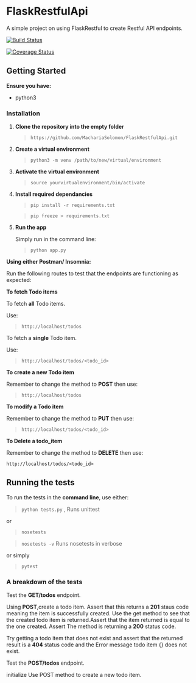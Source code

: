 # FlaskRestfulApi

A simple project on using FlaskRestful to create Restful API endpoints.

[![Build Status](https://travis-ci.org/MachariaSolomon/FlaskRestfulApi.svg?branch=master)](https://travis-ci.org/MachariaSolomon/FlaskRestfulApi)

[![Coverage Status](https://coveralls.io/repos/github/MachariaSolomon/FlaskRestfulApi/badge.svg?branch=master)](https://coveralls.io/github/MachariaSolomon/FlaskRestfulApi?branch=master)

## Getting Started

**Ensure you have:**

* python3

### Installation

1. **Clone the repository into the empty folder**

      >`https://github.com/MachariaSolomon/FlaskRestfulApi.git`

2. **Create a virtual environment**

      >`python3 -m venv /path/to/new/virtual/environment`

3. **Activate the virtual environment**

      >`source yourvirtualenvironment/bin/activate`

4. **Install required dependancies**

      >`pip install -r requirements.txt`

      >`pip freeze > requirements.txt`

5. **Run the app**

      Simply run in the command line:

      >`python app.py` 

**Using either Postman/ Insomnia:**

Run the following routes to test that the endpoints are functioning as expected:

**To fetch Todo items**

To fetch **all** Todo items.

Use:

>`http://localhost/todos`

To fetch a **single** Todo item.

Use:

>`http://localhost/todos/<todo_id>`

**To create a new Todo item**

Remember to change the method to **POST** then use:

>`http://localhost/todos` 

**To modify a Todo item**

Remember to change the method to **PUT** then use:

>`http://localhost/todos/<todo_id>`

**To Delete a todo_item**

Remember to change the method to **DELETE** then use:

`http://localhost/todos/<todo_id>`

## Running the tests

To run the tests in the **command line**, use either:

>`python tests.py` ,
Runs unittest

or

>`nosetests`

>`nosetests -v`
Runs nosetests in verbose

or simply

>`pytest`

### A breakdown of the tests

Test the **GET/todos** endpoint.

Using **POST**,create a todo item. Assert that this returns a **201** staus code meaning the item is successfully created. Use the get method to see that the created todo item is returned.Assert that the item returned is equal to the one created. Assert The method is returning a **200** status code.

Try getting a todo item that does not exist and assert that the returned result is a **404** status code and the Error message todo item {} does not exist.

Test the **POST/todos** endpoint.

initialize
Use POST method to create a new todo item.
